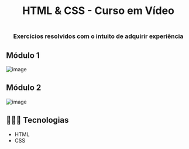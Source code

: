 <h1 align="center"> HTML & CSS - Curso em Vídeo </h1>

<h3 align="center">
<br>Exercícios resolvidos com o intuito de adquirir experiência<br/>
</h3>

## Módulo 1
![image](https://github.com/marostegaf/HTML-CSS/assets/103620713/c3a2f603-3c00-443f-9c98-c5b7c0c6e97a)

## Módulo 2
![image](https://github.com/marostegaf/HTML-CSS/assets/103620713/ca2c75f0-1319-441a-90bb-2d409798b1e0)

## 🧑🏻‍💻 Tecnologias
- HTML
- CSS
